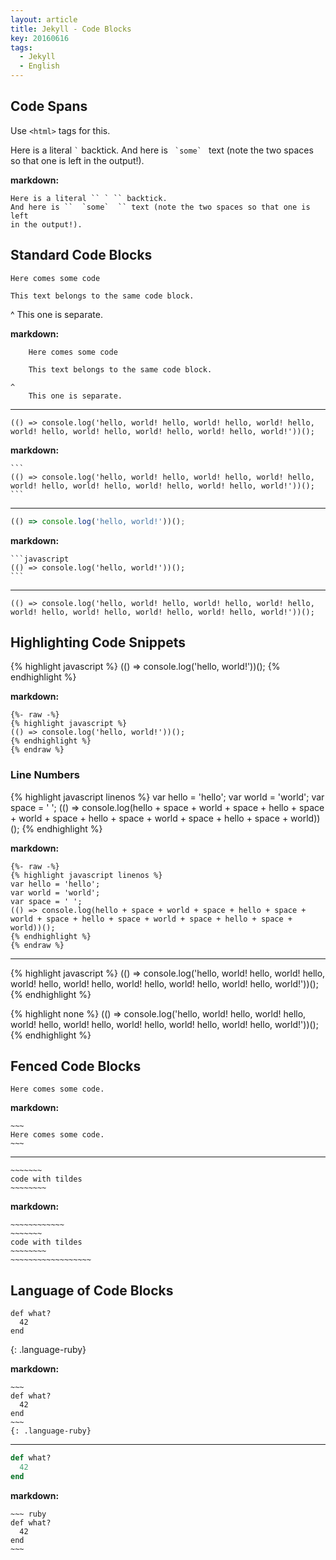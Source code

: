 ```yaml
---
layout: article
title: Jekyll - Code Blocks
key: 20160616
tags:
  - Jekyll
  - English
---
```


## Code Spans

Use `<html>` tags for this.

Here is a literal `` ` `` backtick.
And here is ``  `some`  `` text (note the two spaces so that one is left
in the output!).

<!--more-->

**markdown:**

    Here is a literal `` ` `` backtick.
    And here is ``  `some`  `` text (note the two spaces so that one is left
    in the output!).

## Standard Code Blocks

    Here comes some code

    This text belongs to the same code block.

^
    This one is separate.

**markdown:**

```
    Here comes some code

    This text belongs to the same code block.

^
    This one is separate.
```

---

```
(() => console.log('hello, world! hello, world! hello, world! hello, world! hello, world! hello, world! hello, world! hello, world!'))();
```

**markdown:**

    ```
    (() => console.log('hello, world! hello, world! hello, world! hello, world! hello, world! hello, world! hello, world! hello, world!'))();
    ```

---

```javascript
(() => console.log('hello, world!'))();
```

**markdown:**

    ```javascript
    (() => console.log('hello, world!'))();
    ```

---

```none
(() => console.log('hello, world! hello, world! hello, world! hello, world! hello, world! hello, world! hello, world! hello, world!'))();
```

## Highlighting Code Snippets

{% highlight javascript %}
(() => console.log('hello, world!'))();
{% endhighlight %}

**markdown:**

```
{%- raw -%}
{% highlight javascript %}
(() => console.log('hello, world!'))();
{% endhighlight %}
{% endraw %}
```

### Line Numbers

{% highlight javascript linenos %}
var hello = 'hello';
var world = 'world';
var space = ' ';
(() => console.log(hello + space + world + space + hello + space + world + space + hello + space + world + space + hello + space + world))();
{% endhighlight %}

**markdown:**

```
{%- raw -%}
{% highlight javascript linenos %}
var hello = 'hello';
var world = 'world';
var space = ' ';
(() => console.log(hello + space + world + space + hello + space + world + space + hello + space + world + space + hello + space + world))();
{% endhighlight %}
{% endraw %}
```

---

{% highlight javascript %}
(() => console.log('hello, world! hello, world! hello, world! hello, world! hello, world! hello, world! hello, world! hello, world!'))();
{% endhighlight %}

{% highlight none %}
(() => console.log('hello, world! hello, world! hello, world! hello, world! hello, world! hello, world! hello, world! hello, world!'))();
{% endhighlight %}

## Fenced Code Blocks

~~~
Here comes some code.
~~~

**markdown:**

    ~~~
    Here comes some code.
    ~~~

---

~~~~~~~~~~~~
~~~~~~~
code with tildes
~~~~~~~~
~~~~~~~~~~~~~~~~~~

**markdown:**

    ~~~~~~~~~~~~
    ~~~~~~~
    code with tildes
    ~~~~~~~~
    ~~~~~~~~~~~~~~~~~~

## Language of Code Blocks

~~~
def what?
  42
end
~~~
{: .language-ruby}

**markdown:**

    ~~~
    def what?
      42
    end
    ~~~
    {: .language-ruby}

---

~~~ ruby
def what?
  42
end
~~~

**markdown:**

    ~~~ ruby
    def what?
      42
    end
    ~~~